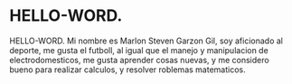 # HELLO-WORD.
HELLO-WORD.
Mi nombre es Marlon Steven Garzon Gil, soy aficionado al deporte, me gusta el futboll, al igual que el manejo y manipulacion de electrodomesticos,  me gusta aprender cosas nuevas, y me considero bueno para realizar calculos, y resolver roblemas matematicos.
